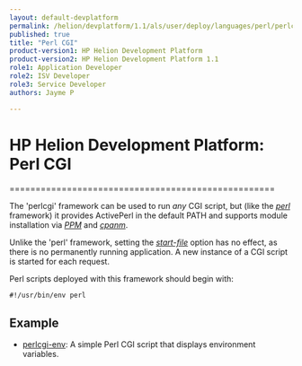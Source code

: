 ```yaml
---
layout: default-devplatform
permalink: /helion/devplatform/1.1/als/user/deploy/languages/perl/perlcgi/
published: true
title: "Perl CGI"
product-version1: HP Helion Development Platform
product-version2: HP Helion Development Platform 1.1
role1: Application Developer 
role2: ISV Developer
role3: Service Developer
authors: Jayme P

---
```

<!--PUBLISHED-->

# HP Helion Development Platform: Perl CGI[](#perl-cgi "Permalink to this headline")
===================================================

The 'perlcgi' framework can be used to run *any* CGI script, but (like
the [*perl*](index.html#perl-index) framework) it provides ActivePerl in
the default PATH and supports module installation via
[*PPM*](index.html#perl-ppm) and [*cpanm*](index.html#perl-cpanm).

Unlike the 'perl' framework, setting the
[*start-file*](/helion/devplatform/1.1/als/user/deploy/manifestyml/#start-file) option
has no effect, as there is no permanently running application. A new
instance of a CGI script is started for each request.

Perl scripts deployed with this framework should begin with:

    #!/usr/bin/env perl

Example[](#example "Permalink to this headline")
-------------------------------------------------

-   [perlcgi-env](https://github.com/Stackato-Apps/perlcgi-env): A
    simple Perl CGI script that displays environment variables.
